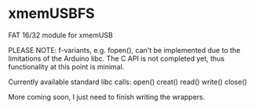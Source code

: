 xmemUSBFS
=========

FAT 16/32 module for xmemUSB

PLEASE NOTE:
f-variants, e.g. fopen(), can't be implemented due to the limitations of the
Arduino libc.
The C API is not completed yet, thus functionality at this point is minimal.

Currently available standard libc calls:
open()
creat()
read()
write()
close()

More coming soon, I just need to finish writing the wrappers.

